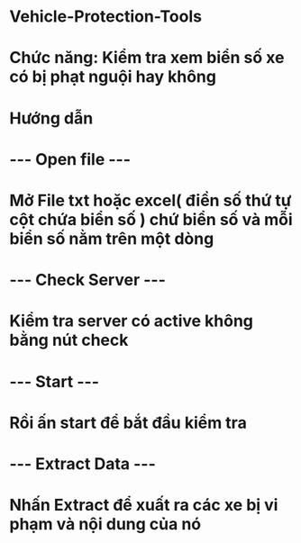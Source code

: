 # Vehicle-Protection-Tools
# Chức năng: Kiểm tra xem biển số xe có bị phạt nguội hay không
# Hướng dẫn
# --- Open file ---
# Mở File txt hoặc excel( điền số thứ tự cột chứa biển số ) chứ biển số và mỗi biển số nằm trên một dòng
# --- Check Server ---
# Kiểm tra server có active không bằng nút check
# --- Start ---
# Rồi ấn start để bắt đầu kiểm tra
# --- Extract Data ---
# Nhấn Extract để xuất ra các xe bị vi phạm và nội dung của nó
